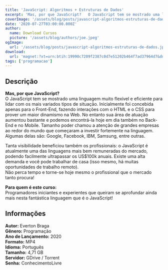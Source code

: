 ```yaml
---
title: 'JavaScript: Algoritmos + Estruturas de Dados'
excerpt: 'Mas, por que JavaScript?   O JavaScript tem se mostrado uma linguagem muito flexível e eficiente para lidar com os mais variados tipos de situação. Inicialmente foi concebida apenas para o Front-End, fazendo interações com o HTML e o CSS para prover um maior dinamismo na Web.'
coverImage: '/assets/blog/posts/javascript-algoritmos-estruturas-de-dados.jpg'
date: '2020-07-27T03:00:00.000Z'
author:
  name: Download Cursos
  picture: '/assets/blog/authors/joe.jpeg'
ogImage:
  url: '/assets/blog/posts/javascript-algoritmos-estruturas-de-dados.jpg'
download:
  url: 'magnet:?xt=urn:btih:19990c7209f2387c0d7e51202b464f7ad37964d7&dn=JavaScript%20Algoritmos%20%2b%20Estruturas%20de%20Dados&tr=udp%3a%2f%2ftracker.openbittorrent.com%3a1337%2fannounce&tr=udp%3a%2f%2ftracker.opentrackr.org%3a1337%2fannounce'
tags: ['programacao']
---
```

<h2>Descrição</h2>
<p><strong>Mas, por que JavaScript?</strong><br/> O JavaScript tem se mostrado uma linguagem muito flexível e eficiente para lidar com os mais variados tipos de situação. Inicialmente foi concebida apenas para o Front-End, fazendo interações com o HTML e o CSS para prover um maior dinamismo na Web. No entanto sua área de atuação aumentou bastante e podemos encontrá-la hoje em dia também no Back-End e no Mobile. Tamanho poder chamou a atenção de grandes empresas ao redor do mundo que começaram a investir fortemente na linguagem. Algumas delas são: Google, Facebook, IBM, Samsung, entre outras.</p><p>Tanta visibilidade beneficiou também os profissionais: o JavaScript é atualmente uma das linguagens mais bem remuneradas do mercado, podendo facilmente ultrapassar os US$100k anuais. Existe uma alta demanda e você pode trabalhar de casa (isso mesmo, há muitas oportunidades de trabalho remoto).<br/> Não perca tempo e torne-se hoje mesmo o profissional que o mercado tanto procura!</p><p><strong>Para quem é este curso:</strong><br/> Programadores iniciantes e experientes que queiram se aprofundar ainda mais nesta fantástica linguagem que é o JavaScript!</p><h2>Informações</h2><p><strong>Autor:</strong> Everton Braga<br/> <strong>Gênero:</strong> Programação<br/> <strong>Ano de Lançamento:</strong> 2020<br/> <strong>Formato:</strong> MP4<br/> <strong>Idioma:</strong> Português<br/> <strong>Tamanho:</strong> 4,71 GB<br/> <strong>Servidor:</strong> GDrive / Torrent<br/> <strong>Senha:</strong> ConhecimentoLivre</p>